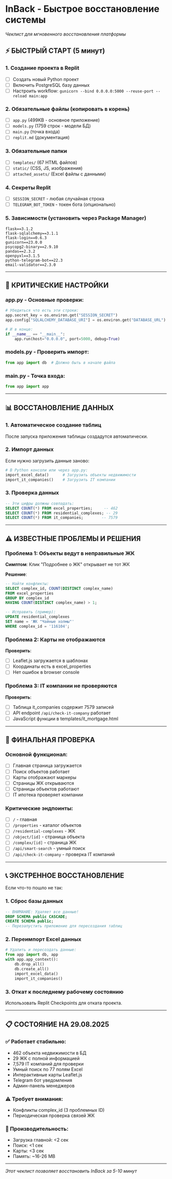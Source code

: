 # InBack - Быстрое восстановление системы
*Чеклист для мгновенного восстановления платформы*

## ⚡ БЫСТРЫЙ СТАРТ (5 минут)

### 1. Создание проекта в Replit
- [ ] Создать новый Python проект
- [ ] Включить PostgreSQL базу данных
- [ ] Настроить workflow: `gunicorn --bind 0.0.0.0:5000 --reuse-port --reload main:app`

### 2. Обязательные файлы (копировать в корень)
- [ ] `app.py` (499KB - основное приложение)
- [ ] `models.py` (1759 строк - модели БД)  
- [ ] `main.py` (точка входа)
- [ ] `replit.md` (документация)

### 3. Обязательные папки
- [ ] `templates/` (67 HTML файлов)
- [ ] `static/` (CSS, JS, изображения)
- [ ] `attached_assets/` (Excel файлы с данными)

### 4. Секреты Replit
- [ ] `SESSION_SECRET` - любая случайная строка
- [ ] `TELEGRAM_BOT_TOKEN` - токен бота (опционально)

### 5. Зависимости (установить через Package Manager)
```
flask==3.1.2
flask-sqlalchemy==3.1.1  
flask-login==0.6.3
gunicorn==23.0.0
psycopg2-binary==2.9.10
pandas==2.3.2
openpyxl==3.1.5
python-telegram-bot==22.3
email-validator==2.3.0
```

---

## 🔧 КРИТИЧЕСКИЕ НАСТРОЙКИ

### app.py - Основные проверки:
```python
# Убедиться что есть эти строки:
app.secret_key = os.environ.get("SESSION_SECRET")
app.config["SQLALCHEMY_DATABASE_URI"] = os.environ.get("DATABASE_URL")

# И в конце:
if __name__ == "__main__":
    app.run(host="0.0.0.0", port=5000, debug=True)
```

### models.py - Проверить импорт:
```python
from app import db  # Должно быть в начале файла
```

### main.py - Точка входа:
```python
from app import app
```

---

## 📊 ВОССТАНОВЛЕНИЕ ДАННЫХ

### 1. Автоматическое создание таблиц
После запуска приложения таблицы создадутся автоматически.

### 2. Импорт данных
Если нужно загрузить данные заново:
```python
# В Python консоли или через app.py:
import_excel_data()      # Загрузить объекты недвижимости
import_it_companies()    # Загрузить IT компании
```

### 3. Проверка данных
```sql
-- Эти цифры должны совпадать:
SELECT COUNT(*) FROM excel_properties;     -- 462
SELECT COUNT(*) FROM residential_complexes; -- 29
SELECT COUNT(*) FROM it_companies;        -- 7579
```

---

## ⚠️ ИЗВЕСТНЫЕ ПРОБЛЕМЫ И РЕШЕНИЯ

### Проблема 1: Объекты ведут в неправильные ЖК
**Симптом**: Клик "Подробнее о ЖК" открывает не тот ЖК

**Решение**:
```sql
-- Найти конфликты:
SELECT complex_id, COUNT(DISTINCT complex_name) 
FROM excel_properties 
GROUP BY complex_id 
HAVING COUNT(DISTINCT complex_name) > 1;

-- Исправить (пример):
UPDATE residential_complexes 
SET name = 'ЖК "Чайные холмы"' 
WHERE complex_id = '116104';
```

### Проблема 2: Карты не отображаются
**Проверить**:
- [ ] Leaflet.js загружается в шаблонах
- [ ] Координаты есть в excel_properties  
- [ ] Нет ошибок в browser console

### Проблема 3: IT компании не проверяются
**Проверить**:
- [ ] Таблица it_companies содержит 7579 записей
- [ ] API endpoint `/api/check-it-company` работает
- [ ] JavaScript функции в templates/it_mortgage.html

---

## 🎯 ФИНАЛЬНАЯ ПРОВЕРКА

### Основной функционал:
- [ ] Главная страница загружается
- [ ] Поиск объектов работает
- [ ] Карты отображают маркеры
- [ ] Страницы ЖК открываются
- [ ] Страницы объектов работают
- [ ] IT ипотека проверяет компании

### Критические эндпоинты:
- [ ] `/` - главная
- [ ] `/properties` - каталог объектов
- [ ] `/residential-complexes` - ЖК
- [ ] `/object/[id]` - страница объекта
- [ ] `/complex/[id]` - страница ЖК
- [ ] `/api/smart-search` - умный поиск
- [ ] `/api/check-it-company` - проверка IT компаний

---

## 📞 ЭКСТРЕННОЕ ВОССТАНОВЛЕНИЕ

Если что-то пошло не так:

### 1. Сброс базы данных
```sql
-- ВНИМАНИЕ: Удаляет все данные!
DROP SCHEMA public CASCADE;
CREATE SCHEMA public;
-- Перезапустить приложение для пересоздания таблиц
```

### 2. Переимпорт Excel данных
```python
# Удалить и пересоздать данные:
from app import db, app
with app.app_context():
    db.drop_all()
    db.create_all()
    import_excel_data()
    import_it_companies()
```

### 3. Откат к последнему рабочему состоянию
Использовать Replit Checkpoints для отката проекта.

---

## 📋 СОСТОЯНИЕ НА 29.08.2025

### ✅ Работает стабильно:
- 462 объекта недвижимости в БД
- 29 ЖК с полной информацией  
- 7,579 IT компаний для проверки
- Умный поиск по 77 полям Excel
- Интерактивные карты Leaflet.js
- Telegram бот уведомления
- Админ-панель менеджеров

### ⚠️ Требует внимания:
- Конфликты complex_id (3 проблемных ID)
- Периодическая проверка связей ЖК

### 🚀 Производительность:
- Загрузка главной: <2 сек
- Поиск: <1 сек  
- Карты: <3 сек
- Память: ~16-26 MB

---

*Этот чеклист позволяет восстановить InBack за 5-10 минут*